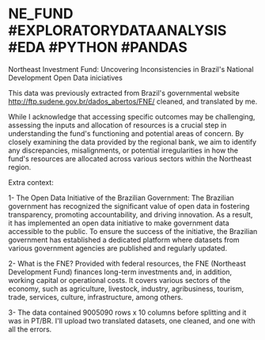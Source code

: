 # NE_FUND #EXPLORATORYDATAANALYSIS #EDA #PYTHON #PANDAS 

Northeast Investment Fund: Uncovering Inconsistencies in Brazil's National Development Open Data iniciatives 


This data was previously extracted from Brazil's governmental website http://ftp.sudene.gov.br/dados_abertos/FNE/ 
cleaned, and translated by me.  

While I acknowledge that accessing specific outcomes may be challenging, assessing the inputs and allocation of resources is a crucial step in understanding the fund's functioning and potential areas of concern. By closely examining the data provided by the regional bank, we aim to identify any discrepancies, misalignments, or potential irregularities in how the fund's resources are allocated across various sectors within the Northeast region. 


Extra context: 


1- The Open Data Initiative of the Brazilian Government:
The Brazilian government has recognized the significant value of open data in fostering transparency, promoting accountability, and driving innovation. As a result, it has implemented an open data initiative to make government data accessible to the public. To ensure the success of the initiative, the Brazilian government has established a dedicated platform where datasets from various government agencies are published and regularly updated.

2- What is the FNE? 
Provided with federal resources, the FNE (Northeast Development Fund) finances long-term investments and, in addition, working capital or operational costs. It covers various sectors of the economy, such as agriculture, livestock, industry, agribusiness, tourism, trade, services, culture, infrastructure, among others.


3- The data contained 9005090 rows x 10 columns before splitting and it was in PT/BR. I'll upload two translated datasets, one cleaned, and one with all the errors. 


